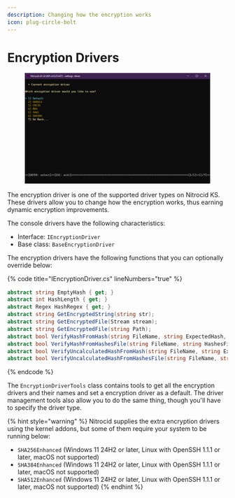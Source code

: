 ```yaml
---
description: Changing how the encryption works
icon: plug-circle-bolt
---
```


# Encryption Drivers

<figure><img src="../../../../.gitbook/assets/122-inner.png" alt=""><figcaption></figcaption></figure>

The encryption driver is one of the supported driver types on Nitrocid KS. These drivers allow you to change how the encryption works, thus earning dynamic encryption improvements.

The console drivers have the following characteristics:

* Interface: `IEncryptionDriver`
* Base class: `BaseEncryptionDriver`

The encryption drivers have the following functions that you can optionally override below:

{% code title="IEncryptionDriver.cs" lineNumbers="true" %}
```csharp
abstract string EmptyHash { get; }
abstract int HashLength { get; }
abstract Regex HashRegex { get; }
abstract string GetEncryptedString(string str);
abstract string GetEncryptedFile(Stream stream);
abstract string GetEncryptedFile(string Path);
abstract bool VerifyHashFromHash(string FileName, string ExpectedHash, string ActualHash);
abstract bool VerifyHashFromHashesFile(string FileName, string HashesFile, string ActualHash);
abstract bool VerifyUncalculatedHashFromHash(string FileName, string ExpectedHash);
abstract bool VerifyUncalculatedHashFromHashesFile(string FileName, string HashesFile);
```
{% endcode %}

The `EncryptionDriverTools` class contains tools to get all the encryption drivers and their names and set a encryption driver as a default. The driver management tools also allow you to do the same thing, though you'll have to specify the driver type.

{% hint style="warning" %}
Nitrocid supplies the extra encryption drivers using the kernel addons, but some of them require your system to be running below:

* `SHA256Enhanced` (Windows 11 24H2 or later, Linux with OpenSSH 1.1.1 or later, macOS not supported)
* `SHA384Enhanced` (Windows 11 24H2 or later, Linux with OpenSSH 1.1.1 or later, macOS not supported)
* `SHA512Enhanced` (Windows 11 24H2 or later, Linux with OpenSSH 1.1.1 or later, macOS not supported)
{% endhint %}
